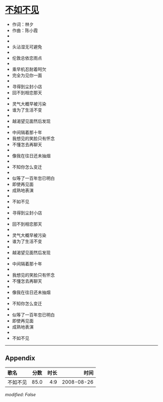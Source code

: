 # [不如不见](https://music.163.com/song?id=64941)

* 作词：林夕
* 作曲：陈小霞
*
*
* 头沾湿无可避免
* 
* 伦敦总依恋雨点
* 
* 乘早机忍耐着呵欠
* 完全为见你一面
* 
* 寻得到尘封小店
* 回不到相恋那天
* 
* 灵气大概早被污染
* 谁为了生活不变
* 
* 越渴望见面然后发现
* 
* 中间隔着那十年
* 我想见的笑脸只有怀念
* 不懂怎去再聊天
* 
* 像我在往日还未抽烟
* 
* 不知你怎么变迁
* 
* 似等了一百年忽已明白
* 即使再见面
* 成熟地表演
* 
* 不如不见
* 
* 寻得到尘封小店
* 
* 回不到相恋那天
* 
* 灵气大概早被污染
* 谁为了生活不变
* 
* 越渴望见面然后发现
* 
* 中间隔着那十年
* 
* 我想见的笑脸只有怀念
* 不懂怎去再聊天
* 
* 像我在往日还未抽烟
* 
* 不知你怎么变迁
* 
* 似等了一百年忽已明白
* 即使再见面
* 成熟地表演
* 
* 不如不见


---

## Appendix

|歌名|分数|时长|时间|
|:---|:---:|---:|---:|
|不如不见|85.0|4:9|2008-08-26

*modified: False*